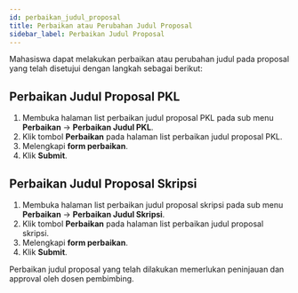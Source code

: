 ```yaml
---
id: perbaikan_judul_proposal
title: Perbaikan atau Perubahan Judul Proposal
sidebar_label: Perbaikan Judul Proposal
---
```


Mahasiswa dapat melakukan perbaikan atau perubahan judul pada proposal yang telah disetujui dengan langkah sebagai berikut:

## Perbaikan Judul Proposal PKL

1.  Membuka halaman list perbaikan judul proposal PKL pada sub menu **Perbaikan** -> **Perbaikan Judul PKL**.
2.  Klik tombol **Perbaikan** pada halaman list perbaikan judul proposal PKL.
3.  Melengkapi **form perbaikan**.
4.  Klik **Submit**.

## Perbaikan Judul Proposal Skripsi

1.  Membuka halaman list perbaikan judul proposal skripsi pada sub menu **Perbaikan** -> **Perbaikan Judul Skripsi**.
2.  Klik tombol **Perbaikan** pada halaman list perbaikan judul proposal skripsi.
3.  Melengkapi **form perbaikan**.
4.  Klik **Submit**.

Perbaikan judul proposal yang telah dilakukan memerlukan peninjauan dan approval oleh dosen pembimbing.
